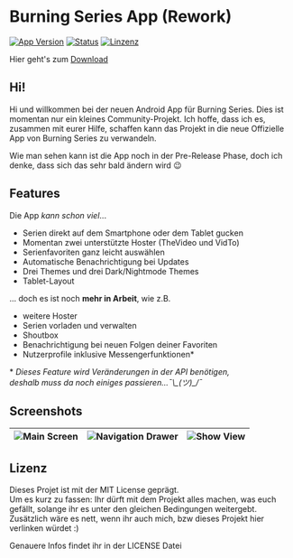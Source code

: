 # Burning Series App (Rework)
[![App Version](https://img.shields.io/badge/Version-v1.0-blue.svg?style=flat)](https://github.com/M4lik/burning-series/releases/tag/v0.10.10)
[![Status](https://img.shields.io/badge/Status-Release-green.svg?style=flat)]()
[![Linzenz](https://img.shields.io/badge/Lizenz-MIT_License-green.svg?style=flat)]()

Hier geht's zum [Download](https://github.com/M4lik/burning-series/releases/tag/v0.10.10)

## Hi!

Hi und willkommen bei der neuen Android App für Burning Series. Dies ist momentan nur ein kleines Community-Projekt. Ich hoffe, dass ich es, zusammen mit eurer Hilfe, schaffen kann das Projekt in die neue Offizielle App von Burning Series zu verwandeln.

Wie man sehen kann ist die App noch in der Pre-Release Phase, doch ich denke, dass sich das sehr bald ändern wird :wink:

## Features

Die App _kann schon viel_...

 - Serien direkt auf dem Smartphone oder dem Tablet gucken
 - Momentan zwei unterstützte Hoster (TheVideo und VidTo)
 - Serienfavoriten ganz leicht auswählen
 - Automatische Benachrichtigung bei Updates
 - Drei Themes und drei Dark/Nightmode Themes
 - Tablet-Layout

... doch es ist noch **mehr in Arbeit**, wie z.B.

 - weitere Hoster
 - Serien vorladen und verwalten
 - Shoutbox
 - Benachrichtigung bei neuen Folgen deiner Favoriten
 - Nutzerprofile inklusive Messengerfunktionen*

\* *Dieses Feature wird Veränderungen in der API benötigen,<br>
  deshalb muss da noch einiges passieren...¯\\\_(ツ)_/¯*

## Screenshots

| ![Main Screen](http://i.imgur.com/HUmHfwh.jpg) | ![Navigation Drawer](http://i.imgur.com/pUCQcrg.jpg) | ![Show View](http://i.imgur.com/9Ou0HA6.jpg) |
| - | - | - |

## Lizenz

Dieses Projet ist mit der MIT License geprägt.<br>
Um es kurz zu fassen: Ihr dürft mit dem Projekt alles machen, was euch gefällt, solange ihr es unter den gleichen Bedingungen weitergebt.
Zusätzlich wäre es nett, wenn ihr auch mich, bzw dieses Projekt hier verlinken würdet :)

Genauere Infos findet ihr in der LICENSE Datei
